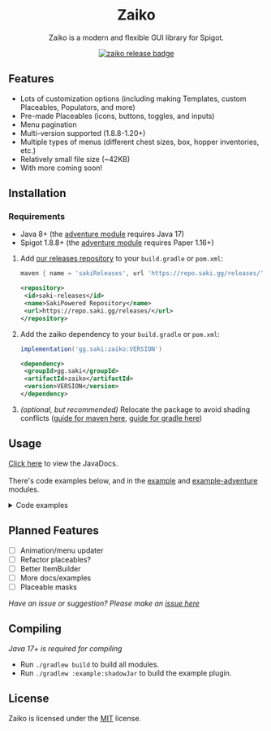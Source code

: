 <div align="center">
  <h1>Zaiko</h1>
  <p>Zaiko is a modern and flexible GUI library for Spigot.</p>
    <a href="https://repo.saki.gg/#/releases/gg/saki/zaiko">
      <img src="https://repo.saki.gg/api/badge/latest/releases/gg/saki/zaiko?color=EE83DA&name=zaiko&prefix=v" alt="zaiko release badge"/>
    </a>

</div>


## Features
- Lots of customization options (including making Templates, custom Placeables, Populators, and more)
- Pre-made Placeables (icons, buttons, toggles, and inputs)
- Menu pagination
- Multi-version supported (1.8.8-1.20+)
- Multiple types of menus (different chest sizes, box, hopper inventories, etc.)
- Relatively small file size (~42KB)
- With more coming soon!


## Installation
### Requirements
- Java 8+ (the [adventure module](./adventure) requires Java 17)
- Spigot 1.8.8+ (the [adventure module](./adventure) requires Paper 1.16+)

1. Add [our releases repository](https://repo.saki.gg/#/releases) to your `build.gradle` or `pom.xml`:
     ```groovy
     maven { name = 'sakiReleases', url 'https://repo.saki.gg/releases/' }
     ```

    ```xml
    <repository>
     <id>saki-releases</id>
     <name>SakiPowered Repository</name>
     <url>https://repo.saki.gg/releases/</url>
   </repository>
    ```

2. Add the zaiko dependency to your `build.gradle` or `pom.xml`:
    ```groovy
    implementation('gg.saki:zaiko:VERSION')
    ```

    ```xml
    <dependency>
     <groupId>gg.saki</groupId>
     <artifactId>zaiko</artifactId>
     <version>VERSION</version>
   </dependency>
    ```
3. *(optional, but recommended)* Relocate the package to avoid shading conflicts ([guide for maven here](https://maven.apache.org/plugins/maven-shade-plugin/examples/class-relocation.html), [guide for gradle here](https://imperceptiblethoughts.com/shadow/configuration/relocation/))

## Usage
[Click here](https://repo.saki.gg/javadoc/releases/gg/saki/zaiko/latest) to view the JavaDocs.
<br/>
<br/>
There's code examples below, and in the [example](./example) and [example-adventure](./example-adventure) modules.
<br/>
<details>
  <summary>Code examples</summary>

### Setting up a menu

Main Plugin Class
```java
public class ExamplePlugin extends JavaPlugin {
    
    private Zaiko zaiko;
    
    @Override
    public void onEnable() {
        this.zaiko = new Zaiko(this);
    }
    
    @Override
    public void onDisable() {
      if (this.zaiko != null) {
        this.zaiko.cleanup();
        this.zaiko = null;
      }
    }
}
```

Menu Class
```java
public class ExampleMenu extends Menu {

  // Setup all non-player dependant menu content
  public ExampleMenu(@NotNull Zaiko zaiko) {
    // Provide the Zaiko instance, title and size
    super(zaiko, "Example Menu", 3 * 9);

    // Assign templates (optional)
    Placeable pane = new Icon(new ItemBuilder(Material.CYAN_STAINED_GLASS_PANE).name("").build());
    Placeable pane2 = new Icon(new ItemBuilder(Material.LIGHT_BLUE_STAINED_GLASS_PANE).name("").build());

    // Template to fill the outer border with alternating panes
    this.addTemplate(OuterFill.alternating(pane, pane2, OuterFill.ALL));

    // Assigns menu settings (optional)
    this.settings()
      .playerInventoryInteraction(true)
      .transferItems(false)
      .closeable(false);
  }

  @Override
  public void build() {

    // Assign all placeables which should be displayed in the menu, player-dependant.
    Button button = Button.builder().item(new ItemBuilder(Material.CAKE).name("Button").build())
      .action(p -> p.sendMessage("You clicked the button!"))
      .build();

    // Place each placeable instance using either the slot, or x and y coordinates.
    this.place(10, button);
  }
}
```

Opening A Menu
```java
Player player;

Menu menu = new ExampleMenu(javaPlugin);
menu.open(player);
```

Paginated Menus
```java
public class ExampleMenu extends Menu { 
    
  private final @NotNull PaginatedPopulator<PotionEffect> populator;  
    
  // Setup all non-player dependant menu content
  public ExampleMenu(@NotNull Zaiko zaiko) {
    // Provide the Zaiko instance, title and size
    super(zaiko, "Example Menu", 3 * 9);

    // Handles pages and the data to be used, aswell as the placeable mapping
    this.populator = new PaginatedPopulator<>(1, 7, 7, player.getActivePotionEffects(), potionEffect -> {
       ItemStack item = new ItemBuilder(Material.POTION).name(potionEffect.getType().getName()).build();

       return new Icon(item);
    });
  }

  @Override
  public void build() {
    this.setTitle("Page " + (this.populator.getCurrentPage() + 1));

    if (this.populator.isEmpty()) {
       this.place(4, new Icon(new ItemBuilder(Material.BARRIER).name("No potion effects").build()));
       return;
    }

    // if we're on the first page, don't show the previous button
    if (!this.populator.isFirstPage()) {
       this.place(0, Button.builder()
               .item(new ItemBuilder(Material.ARROW)
                       .name("Previous page").build())
               .action(p -> this.populator.changePage(this, p, -1)).build());
    }

    // if we're on the last page, don't show the next button
    if (!this.populator.isLastPage()) {
       this.place(8, Button.builder()
               .item(new ItemBuilder(Material.ARROW)
                       .name("Next page").build())
               .action(p -> this.populator.changePage(this, p, 1)).build());        }

    // lastly, populate the menu
    this.populator.populate(this);
  }
}
```

## Placeable Usage

### Icons
Icons are used as blank items which have no additional functionality, and simply serves as a visual element in the container.

```java
Icon icon = Icon.builder()
  .item(new ItemStack(Material.WOODEN_PICKAXE))
  .removable(false) // Defaults false
  .draggable(false); // Defaults false

this.place(slot);
```

### Buttons
Buttons are used as clickable items which trigger an action when any click is detected.

```java
Button button = Button.builder()
  .item(new ItemStack(Material.CAKE))
  .action(player -> player.sendMessage("Player clicker is provided"))
  .build();

this.place(slot);
```

### Inputs
Inputs are used to accept items from player inventories, and receive a response based on the item provided.

```java
Input input = Input.builder()
  // This is the default input item
  .item(new ItemStack(Material.WOODEN_SWORD))
  .action(item -> player.sendMessage("Collected " + itemStack.getType().name()))
  .build();

this.place(slot);
```

### Toggles
Toggles are used to toggle between two states, true and false. Based on the state change, a response will be provided.

```java
Toggle toggle = Toggle.builder()
  // State change logic and item is handled here
  .onChange((toggled, state) -> {
    player.setAllowFlight(state);

    return new ItemBuilder(state ? Material.EMERALD : Material.REDSTONE)
      .name(state ? ChatColor.GREEN + "Flight" : ChatColor.RED + "Flight")
      .lore("State: " + state, ChatColor.AQUA + "Click to toggle your flight").build();
  })
  // This is the default state for the toggle
  .state(player.getAllowFlight()).build();

this.place(slot);
```

</details> 


## Planned Features
- [ ] Animation/menu updater
- [ ] Refactor placeables?
- [ ] Better ItemBuilder
- [ ] More docs/examples
- [ ] Placeable masks

*Have an issue or suggestion? Please make an [issue here](https://github.com/SakiPowered/zaiko/issues/new)*


## Compiling
*Java 17+ is required for compiling*

- Run `./gradlew build` to build all modules.
- Run `./gradlew :example:shadowJar` to build the example plugin.


## License
Zaiko is licensed under the [MIT](./LICENSE) license.
